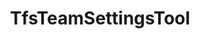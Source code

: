 ---
optionsClassName: TfsTeamSettingsToolOptions
optionsClassFullName: MigrationTools.Tools.TfsTeamSettingsToolOptions
configurationSamples:
- name: defaults
  description: 
  code: >-
    {
      "MigrationTools": {
        "ProcessorDefaults": {
          "TfsTeamSettingsTool": {}
        }
      }
    }
  sampleFor: MigrationTools.Tools.TfsTeamSettingsToolOptions
- name: Classic
  description: 
  code: >-
    {
      "$type": "TfsTeamSettingsToolOptions",
      "MigrateTeamSettings": false,
      "UpdateTeamSettings": false,
      "MigrateTeamCapacities": false,
      "Teams": null
    }
  sampleFor: MigrationTools.Tools.TfsTeamSettingsToolOptions
description: The TfsUserMappingTool is used to map users from the source to the target system. Run it with the ExportUsersForMappingContext to create a mapping file then with WorkItemMigrationContext to use the mapping file to update the users in the target system as you migrate the work items.
className: TfsTeamSettingsTool
typeName: Tools
architecture: v1
options:
- parameterName: MigrateTeamCapacities
  type: Boolean
  description: 'Migrate original team member capacities after their creation on the target team project. Note: It will only migrate team member capacity if the team member with same display name exists on the target collection otherwise it will be ignored.'
  defaultValue: false
- parameterName: MigrateTeamSettings
  type: Boolean
  description: Migrate original team settings after their creation on target team project
  defaultValue: false
- parameterName: Teams
  type: List
  description: List of Teams to process. If this is `null` then all teams will be processed.
  defaultValue: missng XML code comments
- parameterName: UpdateTeamSettings
  type: Boolean
  description: Reset the target team settings to match the source if the team exists
  defaultValue: false
status: missng XML code comments
processingTarget: missng XML code comments
classFile: /src/MigrationTools.Clients.AzureDevops.ObjectModel/Tools/TfsTeamSettingsTool.cs
optionsClassFile: /src/MigrationTools.Clients.AzureDevops.ObjectModel/Tools/TfsTeamSettingsToolOptions.cs

redirectFrom:
- /Reference/v1/Tools/TfsTeamSettingsToolOptions/
layout: reference
toc: true
permalink: /Reference/Tools/TfsTeamSettingsTool/
title: TfsTeamSettingsTool
categories:
- Tools
- v1
topics:
- topic: notes
  path: /Tools/TfsTeamSettingsTool-notes.md
  exists: false
  markdown: ''
- topic: introduction
  path: /Tools/TfsTeamSettingsTool-introduction.md
  exists: false
  markdown: ''

---